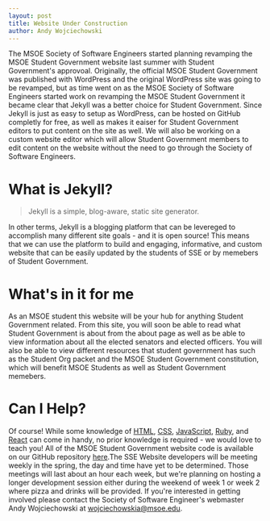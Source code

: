 ```yaml
---
layout: post
title: Website Under Construction
author: Andy Wojciechowski
---
```


The MSOE Society of Software Engineers started planning revamping the MSOE Student Government website last summer with Student Government's approvoal. Originally, the official MSOE Student Government was published with WordPress and the original WordPress site was going to be revamped, but as time went on as the MSOE Society of Software Engineers started work on revamping the MSOE Student Government it became clear that Jekyll was a better choice for Student Government. Since Jekyll is just as easy to setup as WordPress, can be hosted on GitHub completly for free, as well as makes it eaiser for Student Government editors to put content on the site as well. We will also be working on a custom website editor which will allow Student Government members to edit content on the website without the need to go through the Society of Software Engineers. 

# What is Jekyll?
> Jekyll is a simple, blog-aware, static site generator.

In other terms, Jekyll is a blogging platform that can be levereged to accomplish many different site goals - and it is open source! This means that we can use the platform to build and engaging, informative, and custom website that can be easily updated by the students of SSE or by memebers of Student Government.

# What's in it for me
As an MSOE student this website will be your hub for anything Student Government related. From this site, you will soon be able to read what Student Government is about from the about page as well as be able to view information about all the elected senators and elected officers. You will also be able to view different resources that student government has such as the Student Org packet and the MSOE Student Government constitution, which will benefit MSOE Students as well as Student Government memebers.

# Can I Help?
Of course! While some knowledge of [HTML](https://www.w3.org/html/), [CSS](https://www.w3.org/Style/CSS/), [JavaScript](https://developer.mozilla.org/en-US/docs/Web/JavaScript), [Ruby](https://www.ruby-lang.org/en/), and [React](https://reactjs.org/) can come in handy, no prior knowledge is required - we would love to teach you! All of the MSOE Student Government website code is available on our GitHub repository [here](https://github.com/msoe-sg/msoe-sg.github.io).The SSE Website developers will be meeting weekly in the spring, the day and time have yet to be determined. Those meetings will last about an hour each week, but we're planning on hosting a longer development session either during the weekend of week 1 or week 2 where pizza and drinks will be provided. If you're interested in getting involved please contact the Society of Software Engineer's webmaster Andy Wojciechowski at wojciechowskia@msoe.edu.
